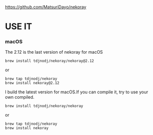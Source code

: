 https://github.com/MatsuriDayo/nekoray

# USE IT

### macOS

The 2.12 is the last version of nekoray for macOS

```shell
brew install tdjnodj/nekoray/nekoray@2.12
```

or

```shell
brew tap tdjnodj/nekoray
brew install nekoray@2.12
```

I build the latest version for macOS.If you can compile it, try to use your own compiled.

```shell
brew install tdjnodj/nekoray/nekoray
```

or

```shell
brew tap tdjnodj/nekoray
brew install nekoray